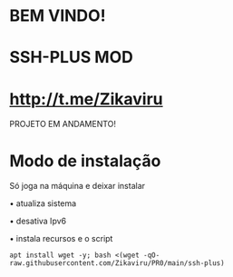 # BEM VINDO!

# SSH-PLUS MOD #

# http://t.me/Zikaviru

PROJETO EM ANDAMENTO!


# Modo de instalação #

Só joga na máquina e deixar instalar

• atualiza sistema

• desativa Ipv6

• instala recursos e o script
```
apt install wget -y; bash <(wget -qO- raw.githubusercontent.com/Zikaviru/PR0/main/ssh-plus)

```
